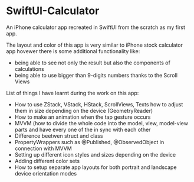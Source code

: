 # SwiftUI-Calculator
An iPhone calculator app recreated in SwiftUI from the scratch as my first app.

The layout and color of this app is very similar to iPhone stock calculator app hovewer there is some additional functionality like:
- being able to see not only the result but also the components of calculations
- being able to use bigger than 9-digits numbers thanks to the Scroll Views


List of things I have learnt during the work on this app:
- How to use ZStack, VStack, HStack, ScrollViews, Texts how to adjust them in size depending on the device (GeometryReader)
- How to make an animation when the tap gesture occurs
- MVVM (how to divide the whole code into the model, view, model-view parts and have every one of the in sync with each other
- Difference beetwen struct and class
- PropertyWrappers such as @Published, @ObservedObject in connection with MVVM
- Setting up different icon styles and sizes depending on the device
- Adding different color sets
- How to setup separate app layouts for both portrait and landscape device orientation modes
